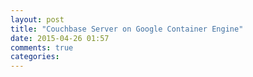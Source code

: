 ```yaml
---
layout: post
title: "Couchbase Server on Google Container Engine"
date: 2015-04-26 01:57
comments: true
categories: 
---
```

